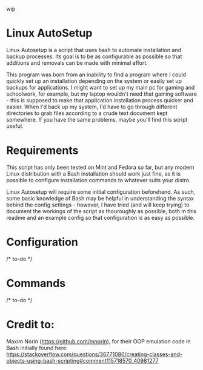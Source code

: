 wip
# Linux AutoSetup
Linux Autosetup is a script that uses bash to automate installation and backup processes. Its goal is to be as configurable as possible so that additions and removals can be made with minimal effort.

This program was born from an inability to find a program where I could quickly set up an installation depending on the system or easily set up backups for applications. I might want to set up my main pc for gaming and schoolwork, for example, but my laptop wouldn't need that gaming software - this is supposed to make that application installation process quicker and easier. When I'd back up my system, I'd have to go through different directories to grab files according to a crude text document kept somewhere. If you have the same problems, maybe you'll find this script useful.
# Requirements
This script has only been tested on Mint and Fedora so far, but any modern Linux distribution with a Bash installation should work just fine, as it is possible to configure installation commands to whatever suits your distro.

Linux Autosetup will require some initial configuration beforehand. As such, some basic knowledge of Bash may be helpful in understanding the syntax behind the config settings - however, I have tried (and will keep trying) to document the workings of the script as thouroughly as possible, both in this readme and an example config so that configuration is as easy as possible.
# Configuration
/* to-do */
# Commands
/* to-do */
# Credit to:
Maxim Norin (https://github.com/mnorin), for their OOP emulation code in Bash initially found here: https://stackoverflow.com/questions/36771080/creating-classes-and-objects-using-bash-scripting#comment115718570_40981277
